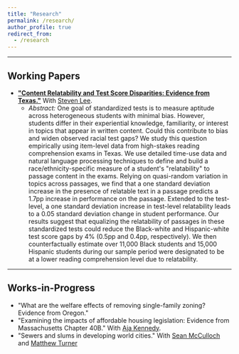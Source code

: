 ```yaml
---
title: "Research"
permalink: /research/
author_profile: true
redirect_from:
  - /research
---
```


<hr>

## Working Papers
* [**"Content Relatability and Test Score Disparities: Evidence from Texas."**](https://stevensjlee.github.io/culture-testing/lee_schaelling_latest_draft.pdf) With [Steven Lee](https://sites.google.com/view/stevenslee/home).
  * *Abstract:* One goal of standardized tests is to measure aptitude across heterogeneous students with minimal bias. However, students differ in their experiential knowledge, familiarity, or interest in topics that appear in written content. Could this contribute to bias and widen observed racial test gaps? We study this question empirically using item-level data from high-stakes reading comprehension exams in Texas. We use detailed time-use data and natural language processing techniques to define and build a race/ethnicity-specific measure of a student's "relatability" to passage content in the exams. Relying on quasi-random variation in topics across passages, we find that a one standard deviation increase in the presence of relatable text in a passage predicts a 1.7pp increase in performance on the passage. Extended to the test-level, a one standard deviation increase in test-level relatability leads to a 0.05 standard deviation change in student performance. Our results suggest that equalizing the relatability of passages in these standardized tests could reduce the Black-white and Hispanic-white test score gaps by 4\% (0.5pp and 0.4pp, respectively). We then counterfactually estimate over 11,000 Black students and 15,000 Hispanic students during our sample period were designated to be at a lower reading comprehension level due to relatability.

<hr>

## Works-in-Progress
* "What are the welfare effects of removing single-family zoning? Evidence from Oregon."
* "Examining the impacts of affordable housing legislation: Evidence from Massachusetts Chapter 40B." With [Aja
Kennedy](https://ajakennedy.com/).
* "Sewers and slums in developing world cities." With [Sean McCulloch](https://www.seanmcculloch.com) and [Matthew Turner](https://matthewturner.org)
